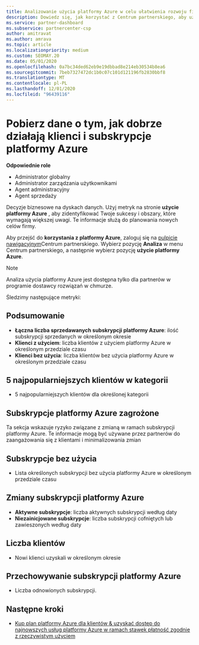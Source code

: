 ```yaml
---
title: Analizowanie użycia platformy Azure w celu ułatwienia rozwoju firmy
description: Dowiedz się, jak korzystać z Centrum partnerskiego, aby uzyskiwać dane dotyczące użycia subskrypcji platformy Azure dla klientów. Dane obejmują subskrypcje sprzedawane, zagrożone i używane.
ms.service: partner-dashboard
ms.subservice: partnercenter-csp
author: amitravat
ms.author: amrava
ms.topic: article
ms.localizationpriority: medium
ms.custom: SEOMAY.20
ms.date: 05/01/2020
ms.openlocfilehash: 0a7bc34ded62eb9e19dbbad8e214eb30534b8ea6
ms.sourcegitcommit: 7beb7327472dc1b0c07c101d121196fb2830bbf8
ms.translationtype: MT
ms.contentlocale: pl-PL
ms.lasthandoff: 12/01/2020
ms.locfileid: "96439116"
---
```

# <a name="get-data-about-how-well-your-customers-and-azure-subscriptions-are-doing"></a>Pobierz dane o tym, jak dobrze działają klienci i subskrypcje platformy Azure



**Odpowiednie role**

- Administrator globalny
- Administrator zarządzania użytkownikami
- Agent administracyjny
- Agent sprzedaży

Decyzje biznesowe na dyskach danych. Użyj metryk na stronie **użycie platformy Azure** , aby zidentyfikować Twoje sukcesy i obszary, które wymagają większej uwagi. Te informacje służą do planowania nowych celów firmy.

Aby przejść do **korzystania z platformy Azure**, zaloguj się na [pulpicie nawigacyjnym](https://partner.microsoft.com/dashboard)Centrum partnerskiego. Wybierz pozycję **Analiza** w menu Centrum partnerskiego, a następnie wybierz pozycję **użycie platformy Azure**.

> [!NOTE]
> Analiza użycia platformy Azure jest dostępna tylko dla partnerów w programie dostawcy rozwiązań w chmurze.

Śledzimy następujące metryki:

## <a name="summary"></a>Podsumowanie

- **Łączna liczba sprzedawanych subskrypcji platformy Azure**: ilość subskrypcji sprzedanych w określonym okresie  
- **Klienci z użyciem**: liczba klientów z użyciem platformy Azure w określonym przedziale czasu  
- **Klienci bez użycia**: liczba klientów bez użycia platformy Azure w określonym przedziale czasu  

## <a name="top-5-customers-in-category"></a>5 najpopularniejszych klientów w kategorii

- 5 najpopularniejszych klientów dla określonej kategorii  

## <a name="azure-subscriptions-at-risk"></a>Subskrypcje platformy Azure zagrożone

Ta sekcja wskazuje ryzyko związane z zmianą w ramach subskrypcji platformy Azure. Te informacje mogą być używane przez partnerów do zaangażowania się z klientami i minimalizowania zmian

## <a name="subscriptions-without-usage"></a>Subskrypcje bez użycia

- Lista określonych subskrypcji bez użycia platformy Azure w określonym przedziale czasu  

## <a name="azure-subscription-churn"></a>Zmiany subskrypcji platformy Azure

- **Aktywne subskrypcje**: liczba aktywnych subskrypcji według daty  
- **Niezainicjowane subskrypcje**: liczba subskrypcji cofniętych lub zawieszonych według daty  

## <a name="customer-count"></a>Liczba klientów

- Nowi klienci uzyskali w określonym okresie  

## <a name="azure-subscription-retention"></a>Przechowywanie subskrypcji platformy Azure

- Liczba odnowionych subskrypcji.

 ## <a name="next-steps"></a>Następne kroki

- [Kup plan platformy Azure dla klientów & uzyskać dostęp do najnowszych usług platformy Azure w ramach stawek płatność zgodnie z rzeczywistym użyciem](purchase-azure-plan.md)
